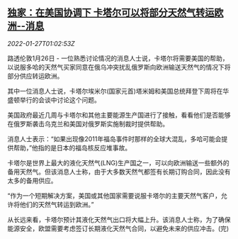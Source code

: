 <!--1643247063000-->
[独家：在美国协调下 卡塔尔可以将部分天然气转运欧洲--消息](https://cn.reuters.com/article/us-qatar-natural-gs-eu-0127-idCNKBS2K102W)
------

<div><i>2022-01-27T01:02:53Z</i></div><p>路透伦敦1月26日 - 一位熟悉讨论情况的消息人士说，卡塔尔将需要美国的帮助，以说服多哈的天然气买家同意在俄乌冲突扰乱俄罗斯向欧洲输送天然气的情况下将部分供应转运欧洲。</p><p>其中一位消息人士说，卡塔尔埃米尔(国家元首)塔米姆和美国总统拜登下周将在华盛顿举行的会谈中讨论这个问题。</p><p>美国政府最近几周与卡塔尔和其他主要能源生产国进行了接触，看看他们是否能够在俄罗斯袭击乌克兰和美国对俄罗斯实施制裁时提供帮助。</p><p>消息人士表示：“如果出现像2011年福岛事件时那样的全球大混乱，多哈可能会提供帮助，”他指的是日本的福岛核反应堆事故。</p><p>卡塔尔是世界上最大的液化天然气(LNG)生产国之一，可以向欧洲输送一些额外的备用天然气。但该消息人士称，由于大多数天然气都签有长期订购合同，因此没有太多的备用供应。</p><p>“作为一个短期解决方案，美国或其他国家需要说服卡塔尔的主要天然气客户，允许将他们的天然气转运到欧洲。”</p><p>从长远来看，卡塔尔预计其液化天然气出口将大幅上升。该消息人士称，为了确保能源安全，欧盟需要考虑签订长期液化天然气合同，以避免未来的供应冲击。(完)</p>
